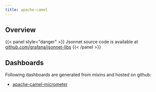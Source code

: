 ```yaml
---
title: apache-camel
---
```


## Overview



{{< panel style="danger" >}}
Jsonnet source code is available at [github.com/grafana/jsonnet-libs](https://github.com/grafana/jsonnet-libs/tree/master/apache-camel-mixin)
{{< /panel >}}

## Dashboards
Following dashboards are generated from mixins and hosted on github:


- [apache-camel-micrometer](https://github.com/monitoring-mixins/website/blob/master/assets/apache-camel/dashboards/apache-camel-micrometer.json)
